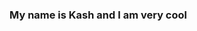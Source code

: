### My name is Kash and I am very cool

<!--
**kashgold/KashGold** is a ✨ _special_ ✨ repository because its `README.md` (this file) appears on your GitHub profile.

Here are some ideas to get you started:

- 🔭 I’m currently working on getting my github started
- 🌱 I’m currently learning how to get a github started
- 👯 I’m looking to collaborate on github
- 🤔 I’m looking for help with github
- 💬 Ask me about how short I am
- 📫 How to reach me: Just go to my house lol
- 😄 Pronouns: N/A
- ⚡ Fun fact: Did I tell you how short I am?
-->
